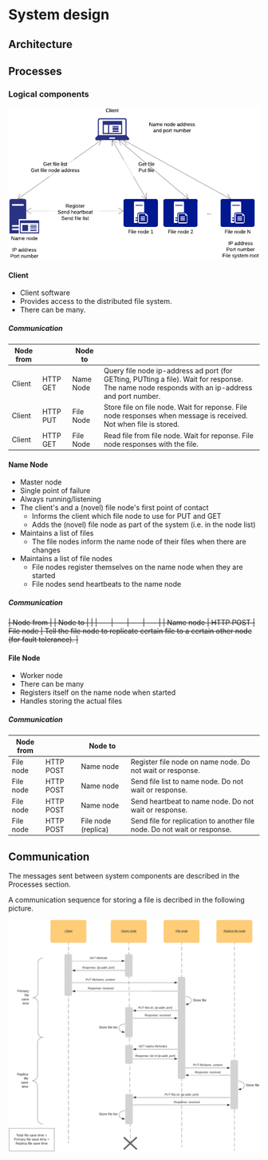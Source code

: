 # System design

## Architecture

## Processes

### Logical components

![System overview](./diagram1.png)
<!--https://www.lucidchart.com/documents/edit/c57d43b0-ede6-4ecb-a284-c0ca66047a74-->

#### Client

* Client software
* Provides access to the distributed file system. 
* There can be many.

##### Communication

| Node from | | Node to | |
| --- | --- | --- | --- |
| Client | HTTP GET | Name Node | Query file node ip-address ad port (for GETting, PUTting a file). Wait for response. The name node responds with an ip-address and port number. |
| Client | HTTP PUT | File Node | Store file on file node. Wait for reponse. File node responses when message is received. Not when file is stored. |
| Client | HTTP GET | File Node | Read file from file node. Wait for reponse. File node responses with the file. |

#### Name Node

* Master node
* Single point of failure
* Always running/listening
* The client's and a (novel) file node's first point of contact
    * Informs the client which file node to use for PUT and GET
    * Adds the (novel) file node as part of the system (i.e. in the node list)
* Maintains a list of files
    * The file nodes inform the name node of their files when there are changes
* Maintains a list of file nodes
    * File nodes register themselves on the name node when they are started
    * File nodes send heartbeats to the name node

##### Communication

~~| Node from | | Node to | |
| --- | --- | --- | --- |
| Name node | HTTP POST | File node | Tell the file node to replicate certain file to a certain other node (for fault tolerance). |~~

#### File Node

* Worker node
* There can be many
* Registers itself on the name node when started
* Handles storing the actual files


##### Communication

| Node from | | Node to | |
| --- | --- | --- | --- |
| File node | HTTP POST | Name node | Register file node on name node. Do not wait or response. |
| File node | HTTP POST | Name node | Send file list to name node. Do not wait or response. |
| File node | HTTP POST | Name node | Send heartbeat to name node. Do not wait or response. |
| File node | HTTP POST | File node (replica) | Send file for replication to another file node. Do not wait or response. |

## Communication

The messages sent between system components are described in the Processes section.

A communication sequence for storing a file is decribed in the following picture.

![Sequence diagram for storing a file](./sequence1.png)
<!--https://www.lucidchart.com/documents/edit/66b3bccc-280f-48a8-b0be-1ba4f7274a9b-->





